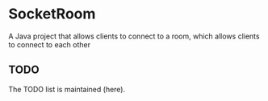 # SocketRoom
A Java project that allows clients to connect to a room, which allows clients to connect to each other

## TODO
The TODO list is maintained (here).
